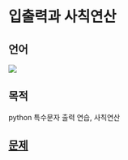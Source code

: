 # 입출력과 사칙연산
## 언어
<div>
    <img src="https://img.shields.io/badge/Python-3776AB?style=flat-square&logo=python&logoColor=white"> 
</div>

## 목적
python 특수문자 출력 연습, 사칙연산

## [문제](https://www.acmicpc.net/step/1)
